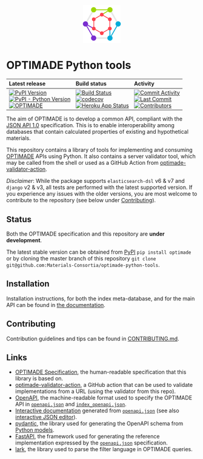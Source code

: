 <div align='center'>
<img width=100 src="images/optimade_logo_180x180.svg" />
</div>

# OPTIMADE Python tools

| Latest release | Build status | Activity |
|:---------------|:-------------|:---------|
| [![PyPI Version](https://img.shields.io/pypi/v/optimade?logo=pypi)](https://pypi.org/project/optimade/)<br>[![PyPI - Python Version](https://img.shields.io/pypi/pyversions/optimade?logo=python)](https://pypi.org/project/optimade/)<br>[![OPTIMADE](https://img.shields.io/endpoint?url=https://raw.githubusercontent.com/Materials-Consortia/optimade-python-tools/master/optimade-version.json)](https://github.com/Materials-Consortia/OPTIMADE/) | [![Build Status](https://img.shields.io/github/workflow/status/Materials-Consortia/optimade-python-tools/CI%20tests?logo=github)](https://github.com/Materials-Consortia/optimade-python-tools/actions?query=branch%3Amaster+)<br>[![codecov](https://codecov.io/gh/Materials-Consortia/optimade-python-tools/branch/master/graph/badge.svg)](https://codecov.io/gh/Materials-Consortia/optimade-python-tools)<br>[![Heroku App Status](https://heroku-shields.herokuapp.com/optimade??logo=heroku)](https://optimade.herokuapp.com) | [![Commit Activity](https://img.shields.io/github/commit-activity/m/Materials-Consortia/optimade-python-tools?logo=github)](https://github.com/Materials-Consortia/optimade-python-tools/pulse)<br>[![Last Commit](https://img.shields.io/github/last-commit/Materials-Consortia/optimade-python-tools/master?logo=github)](https://github.com/Materials-Consortia/optimade-python-tools/commits/master)<br>[![Contributors](https://badgen.net/github/contributors/Materials-Consortia/optimade-python-tools?icon=github)](https://github.com/Materials-Consortia/optimade-python-tools/graphs/contributors) |


The aim of OPTIMADE is to develop a common API, compliant with the [JSON API 1.0](http://jsonapi.org/format/1.0/) specification.
This is to enable interoperability among databases that contain calculated properties of existing and hypothetical materials.

This repository contains a library of tools for implementing and consuming [OPTIMADE](https://www.optimade.org) APIs using Python.
It also contains a server validator tool, which may be called from the shell or used as a GitHub Action from [optimade-validator-action](https://github.com/Materials-Consortia/optimade-validator-action).

_Disclaimer_: While the package supports `elasticsearch-dsl` v6 & v7 and `django` v2 & v3, all tests are performed with the latest supported version.
If you experience any issues with the older versions, you are most welcome to contribute to the repository (see below under [Contributing](#contributing)).

## Status

Both the OPTIMADE specification and this repository are **under development**.

The latest stable version can be obtained from [PyPI](https://pypi.org/project/optimade) `pip install optimade` or by cloning the master branch of this repository `git clone git@github.com:Materials-Consortia/optimade-python-tools`.

## Installation

Installation instructions, for both the index meta-database, and for the main API can be found in [the documentation](https://www.optimade.org/optimade-python-tools/install/).

## Contributing

Contribution guidelines and tips can be found in [CONTRIBUTING.md](CONTRIBUTING.md).

## Links

- [OPTIMADE Specification](https://github.com/Materials-Consortia/OPTIMADE/blob/develop/optimade.rst), the human-readable specification that this library is based on.
- [optimade-validator-action](https://github.com/Materials-Consortia/optimade-validator-action), a GitHub action that can be used to validate implementations from a URL (using the validator from this repo).
- [OpenAPI](https://github.com/OAI/OpenAPI-Specification), the machine-readable format used to specify the OPTIMADE API in [`openapi.json`](openapi/openapi.json) and [`index_openapi.json`](openapi/index_openapi.json).
- [Interactive documentation](https://petstore.swagger.io/?url=https://raw.githubusercontent.com/Materials-Consortia/optimade-python-tools/master/openapi/openapi.json) generated from [`openapi.json`](openapi/openapi.json) (see also [interactive JSON editor](https://editor.swagger.io/?url=https://raw.githubusercontent.com/Materials-Consortia/optimade-python-tools/master/openapi/openapi.json)).
- [pydantic](https://pydantic-docs.helpmanual.io/), the library used for generating the OpenAPI schema from [Python models](https://www.optimade.org/optimade-python-tools/all_models/).
- [FastAPI](https://fastapi.tiangolo.com/), the framework used for generating the reference implementation expressed by the [`openapi.json`](openapi/openapi.json) specification.
- [lark](https://github.com/lark-parser/lark), the library used to parse the filter language in OPTIMADE queries.
